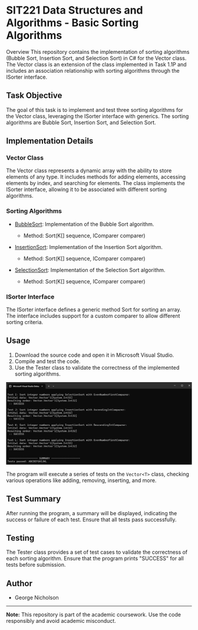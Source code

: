 # SIT221 Data Structures and Algorithms - Basic Sorting Algorithms

Overview
This repository contains the implementation of sorting algorithms (Bubble Sort, Insertion Sort, and Selection Sort) in C# for the Vector class. The Vector class is an extension of the class implemented in Task 1.1P and includes an association relationship with sorting algorithms through the ISorter interface.

## Task Objective

The goal of this task is to implement and test three sorting algorithms for the Vector class, leveraging the ISorter interface with generics. The sorting algorithms are Bubble Sort, Insertion Sort, and Selection Sort.

## Implementation Details

### Vector Class

The Vector class represents a dynamic array with the ability to store elements of any type.
It includes methods for adding elements, accessing elements by index, and searching for elements.
The class implements the ISorter interface, allowing it to be associated with different sorting algorithms.

### Sorting Algorithms

- [BubbleSort](./BasicSorting_Solutions/BubbleSort.cs): Implementation of the Bubble Sort algorithm.
  - Method: Sort<K>(K[] sequence, IComparer<K> comparer)

- [InsertionSort](./BasicSorting_Solutions/InsertionSort.cs): Implementation of the Insertion Sort algorithm.
  - Method: Sort<K>(K[] sequence, IComparer<K> comparer)

- [SelectionSort](./BasicSorting_Solutions/SelectionSort.cs): Implementation of the Selection Sort algorithm.
  - Method: Sort<K>(K[] sequence, IComparer<K> comparer)

### ISorter Interface

The ISorter interface defines a generic method Sort<K> for sorting an array.
The interface includes support for a custom comparer to allow different sorting criteria.

## Usage

1. Download the source code and open it in Microsoft Visual Studio.
2. Compile and test the code.
3. Use the Tester class to validate the correctness of the implemented sorting algorithms.

![Vector Tests](BasicSortingtestscompletedresource.png)

The program will execute a series of tests on the `Vector<T>` class, checking various operations like adding, removing, inserting, and more.

## Test Summary

After running the program, a summary will be displayed, indicating the success or failure of each test. Ensure that all tests pass successfully.

## Testing

The Tester class provides a set of test cases to validate the correctness of each sorting algorithm. Ensure that the program prints "SUCCESS" for all tests before submission.

## Author

- George Nicholson

---

**Note:** This repository is part of the academic coursework. Use the code responsibly and avoid academic misconduct.
